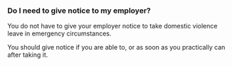 ###  Do I need to give notice to my employer?

You do not have to give your employer notice to take domestic violence leave
in emergency circumstances.

You should give notice if you are able to, or as soon as you practically can
after taking it.
